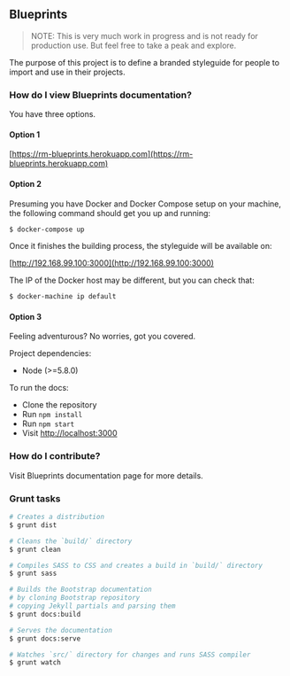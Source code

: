 Blueprints
---

> NOTE: This is very much work in progress and is not ready for production use. But feel free to take a peak and explore.

The purpose of this project is to define a branded styleguide for people to import and use in their projects.

### How do I view Blueprints documentation?

You have three options.

#### Option 1

[https://rm-blueprints.herokuapp.com](https://rm-blueprints.herokuapp.com)

#### Option 2

Presuming you have Docker and Docker Compose setup on your machine, the following command should get you up and running:

```bash
$ docker-compose up
```

Once it finishes the building process, the styleguide will be available on:

[http://192.168.99.100:3000](http://192.168.99.100:3000)

The IP of the Docker host may be different, but you can check that:

```bash
$ docker-machine ip default
```

#### Option 3

Feeling adventurous? No worries, got you covered.

Project dependencies:

* Node (>=5.8.0)

To run the docs:

* Clone the repository
* Run `npm install`
* Run `npm start`
* Visit [http://localhost:3000](http://localhost:3000)

### How do I contribute?

Visit Blueprints documentation page for more details.

### Grunt tasks

```bash
# Creates a distribution
$ grunt dist

# Cleans the `build/` directory
$ grunt clean

# Compiles SASS to CSS and creates a build in `build/` directory
$ grunt sass

# Builds the Bootstrap documentation
# by cloning Bootstrap repository
# copying Jekyll partials and parsing them
$ grunt docs:build

# Serves the documentation
$ grunt docs:serve

# Watches `src/` directory for changes and runs SASS compiler
$ grunt watch
```
